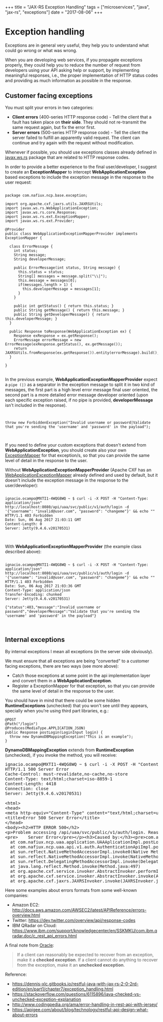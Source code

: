 +++
title = "JAX-RS Exception Handling"
tags = ["microservices", "java", "jax-rs", "exceptions"]
date = "2017-08-06"
+++

# Exception handling

Exceptions are in general very useful, they help you to understand what could go wrong or what was wrong.

When you are developing web services, if you propagate exceptions properly, they could help you to reduce the number of request from developers using your API asking help or support, by implementing meaningful responses, i.e., the proper implementation of HTTP status codes and providing as much information as possible in the response.

## Customer facing exceptions

You must split your errors in two categories:

  * **Client errors**  (400-series HTTP response code) - Tell the client that a fault has taken place on __their side__. They should not re-transmit the same request again, but fix the error first.
  * **Server errors**  (500-series HTTP response code) - Tell the client the server failed to fulfill an apparently valid request. The client can continue and try again with the request without modification.

Whenever if possible, you should use exceptions classes already defined in [javax.ws.rs](https://jax-rs.github.io/apidocs/2.0/javax/ws/rs/package-frame.html) package that are related to HTTP response codes.

In order to provide a better experience to the final user/developer, I suggest to create an **ExceptionMapper** to intercept **WebApplicationException** based exceptions to include the exception message in the response to the user request:

<pre>
<code class="language-java">
package com.nafiux.ncp.base.exception;

import org.apache.cxf.jaxrs.utils.JAXRSUtils;
import javax.ws.rs.WebApplicationException;
import javax.ws.rs.core.Response;
import javax.ws.rs.ext.ExceptionMapper;
import javax.ws.rs.ext.Provider;

@Provider
public class WebApplicationExceptionMapperProvider implements ExceptionMapper<WebApplicationException> {

  class ErrorMessage {
    int status;
    String message;
    String developerMessage;

    public ErrorMessage(int status, String message) {
      this.status = status;
      String[] messages = message.split("\\|");
      this.message = messages[0];
      if(messages.length > 1) {
        this.developerMessage = messages[1];
      }
    }

    public int getStatus() { return this.status; }
    public String getMessage() { return this.message; }
    public String getDeveloperMessage() { return this.developerMessage; }
  }

  public Response toResponse(WebApplicationException ex) {
    Response exResponse = ex.getResponse();
    ErrorMessage errorMessage = new ErrorMessage(exResponse.getStatus(), ex.getMessage());
    return JAXRSUtils.fromResponse(ex.getResponse()).entity(errorMessage).build();
  }

}
</code>
</pre>

In the previous example, **WebApplicationExceptionMapperProvider** expect a `pipe (|)` as a separator in the exception message to split it in two kind of messages, the first part is a high level error message final user oriented, the second part is a more detailed error message developer oriented (upon each specific exception raised, if no pipe is provided, **developerMessage** isn't included in the response).

<pre>
<code class="language-java">

throw new ForbiddenException("Invalid username or password|Validate that you're sending the 'username' and 'password' in the payload");

</code>
</pre>

If you need to define your custom exceptions that doesn't extend from **WebApplicationException**, you should create also your own [ExceptionMapper](https://dennis-xlc.gitbooks.io/restful-java-with-jax-rs-2-0-2rd-edition/en/part1/chapter7/exception_handling.html#exception-mapping) for that exception/s, so that you can provide the same level of detail in the response to the user.

Without **WebApplicationExceptionMapperProvider** (Apache CXF has an [WebApplicationExceptionMapper](https://github.com/apache/cxf/blob/master/rt/frontend/jaxrs/src/main/java/org/apache/cxf/jaxrs/impl/WebApplicationExceptionMapper.java) already defined and used by default, but it doesn't include the exception message in the response to the user/developer):

<pre>
<code class="language-bash">
ignacio.ocampo@MXTI1-4WQG8WQ ~ $ curl -i -X POST -H "Content-Type: application/json" http://localhost:8080/api/uaa/svc/public/v1/auth/login -d '{"username": "invalid@user.com", "password": "changeme"}' && echo ""
HTTP/1.1 403 Forbidden
Date: Sun, 06 Aug 2017 21:03:11 GMT
Content-Length: 0
Server: Jetty(9.4.6.v20170531)

</code>
</pre>

With **WebApplicationExceptionMapperProvider** (the example class described above):

<pre>
<code class="language-bash">
ignacio.ocampo@MXTI1-4WQG8WQ ~ $ curl -i -X POST -H "Content-Type: application/json" http://localhost:8080/api/uaa/svc/public/v1/auth/login -d '{"username": "invalid@user.com", "password": "changeme"}' && echo ""
HTTP/1.1 403 Forbidden
Date: Sun, 06 Aug 2017 21:03:36 GMT
Content-Type: application/json
Transfer-Encoding: chunked
Server: Jetty(9.4.6.v20170531)

{"status":403,"message":"Invalid username or password","developerMessage":"Validate that you're sending the 'username' and 'password' in the payload"}

</code>
</pre>

## Internal exceptions

By internal exceptions I mean all exceptions (in the server side obviously).

We must ensure that all exceptions are being "converted" to a customer facing exceptions, there are two ways (see more above):

  - Catch those exceptions at some point in the api implementation layer and convert them in a **WebApplicationException**.
  - Register a ExceptionMapper for that exception, so that you can provide the same level of detail in the response to the user.

You should have in mind that there could be some hidden **RuntimeExceptions** (unchecked) that you won't see until they appears, specially when you're using third part libraries, e.g.:

    @POST
    @Path("/login")
    @Produces(MediaType.APPLICATION_JSON)
    public Response postLogin(LoginInput login) {
      throw new DynamoDBMappingException("This is an example");
    }

**DynamoDBMappingException** extends from **RuntimeException** (unchecked), if you invoke the method, you will receive:

<pre style="max-height: 400px">
ignacio.ocampo@MXTI1-4WQG8WQ ~ $ curl -i -X POST -H "Content-Type: application/json" http://localhost:8080/api/uaa/svc/public/v1/auth/login -d '{"username": "invalid@user.com", "password": "changeme"}' && echo ""
HTTP/1.1 500 Server Error
Cache-Control: must-revalidate,no-cache,no-store
Content-Type: text/html;charset=iso-8859-1
Content-Length: 4418
Connection: close
Server: Jetty(9.4.6.v20170531)

&lt;html&gt;
&lt;head&gt;
&lt;meta http-equiv="Content-Type" content="text/html;charset=utf-8"/&gt;
&lt;title>Error 500 Server Error&lt;/title&gt;
&lt;/head&gt;
&lt;body&gt;&lt;h2&gt;HTTP ERROR 500&lt;/h2&gt;
&lt;p&gt;Problem accessing /api/uaa/svc/public/v1/auth/login. Reason:
&lt;pre&gt;    Server Error&lt;/pre&gt;&lt;/p&gt;&lt;h3&gt;Caused by:&lt;/h3&gt;&lt;pre&gt;com.amazonaws.services.dynamodbv2.datamodeling.DynamoDBMappingException: This is an example
  at com.nafiux.ncp.uaa.application.UAAAplicationImpl.postLogin(UAAAplicationImpl.java:42)
  at com.nafiux.ncp.uaa.api.v1.auth.AuthenticationApiImpl.postLogin(AuthenticationApiImpl.java:15)
  at sun.reflect.NativeMethodAccessorImpl.invoke0(Native Method)
  at sun.reflect.NativeMethodAccessorImpl.invoke(NativeMethodAccessorImpl.java:62)
  at sun.reflect.DelegatingMethodAccessorImpl.invoke(DelegatingMethodAccessorImpl.java:43)
  at java.lang.reflect.Method.invoke(Method.java:497)
  at org.apache.cxf.service.invoker.AbstractInvoker.performInvocation(AbstractInvoker.java:180)
  at org.apache.cxf.service.invoker.AbstractInvoker.invoke(AbstractInvoker.java:96)
  at org.apache.cxf.jaxrs.JAXRSInvoker.invoke(JAXRSInvoker.java:189)
  at org.apache.cxf.jaxrs.JAXRSInvoker.invoke(JAXRSInvoker.java:99)
  at org.apache.cxf.interceptor.ServiceInvokerInterceptor$1.run(ServiceInvokerInterceptor.java:59)
  at org.apache.cxf.interceptor.ServiceInvokerInterceptor.handleMessage(ServiceInvokerInterceptor.java:96)
  at org.apache.cxf.phase.PhaseInterceptorChain.doIntercept(PhaseInterceptorChain.java:308)
  at org.apache.cxf.transport.ChainInitiationObserver.onMessage(ChainInitiationObserver.java:121)
  at org.apache.cxf.transport.http.AbstractHTTPDestination.invoke(AbstractHTTPDestination.java:262)
  at org.apache.cxf.transport.servlet.ServletController.invokeDestination(ServletController.java:234)
  at org.apache.cxf.transport.servlet.ServletController.invoke(ServletController.java:208)
  at org.apache.cxf.transport.servlet.ServletController.invoke(ServletController.java:160)
  at org.apache.cxf.transport.servlet.CXFNonSpringServlet.invoke(CXFNonSpringServlet.java:180)
  at org.apache.cxf.transport.servlet.AbstractHTTPServlet.handleRequest(AbstractHTTPServlet.java:299)
  at org.apache.cxf.transport.servlet.AbstractHTTPServlet.doPost(AbstractHTTPServlet.java:218)
  at javax.servlet.http.HttpServlet.service(HttpServlet.java:707)
  at org.apache.cxf.transport.servlet.AbstractHTTPServlet.service(AbstractHTTPServlet.java:274)
  at org.eclipse.jetty.servlet.ServletHolder.handle(ServletHolder.java:841)
  at org.eclipse.jetty.servlet.ServletHandler.doHandle(ServletHandler.java:535)
  at org.eclipse.jetty.server.handler.ScopedHandler.nextHandle(ScopedHandler.java:188)
  at org.eclipse.jetty.server.handler.ContextHandler.doHandle(ContextHandler.java:1253)
  at org.eclipse.jetty.server.handler.ScopedHandler.nextScope(ScopedHandler.java:168)
  at org.eclipse.jetty.servlet.ServletHandler.doScope(ServletHandler.java:473)
  at org.eclipse.jetty.server.handler.ScopedHandler.nextScope(ScopedHandler.java:166)
  at org.eclipse.jetty.server.handler.ContextHandler.doScope(ContextHandler.java:1155)
  at org.eclipse.jetty.server.handler.ScopedHandler.handle(ScopedHandler.java:141)
  at org.eclipse.jetty.server.handler.HandlerCollection.handle(HandlerCollection.java:126)
  at org.eclipse.jetty.server.handler.HandlerWrapper.handle(HandlerWrapper.java:132)
  at org.eclipse.jetty.server.Server.handle(Server.java:564)
  at org.eclipse.jetty.server.HttpChannel.handle(HttpChannel.java:317)
  at org.eclipse.jetty.server.HttpConnection.onFillable(HttpConnection.java:251)
  at org.eclipse.jetty.io.AbstractConnection$ReadCallback.succeeded(AbstractConnection.java:279)
  at org.eclipse.jetty.io.FillInterest.fillable(FillInterest.java:110)
  at org.eclipse.jetty.io.ChannelEndPoint$2.run(ChannelEndPoint.java:124)
  at org.eclipse.jetty.util.thread.Invocable.invokePreferred(Invocable.java:128)
  at org.eclipse.jetty.util.thread.Invocable$InvocableExecutor.invoke(Invocable.java:222)
  at org.eclipse.jetty.util.thread.strategy.EatWhatYouKill.doProduce(EatWhatYouKill.java:294)
  at org.eclipse.jetty.util.thread.strategy.EatWhatYouKill.produce(EatWhatYouKill.java:126)
  at org.eclipse.jetty.util.thread.QueuedThreadPool.runJob(QueuedThreadPool.java:673)
  at org.eclipse.jetty.util.thread.QueuedThreadPool$2.run(QueuedThreadPool.java:591)
  at java.lang.Thread.run(Thread.java:745)
&lt;/pre&gt;
&lt;hr&gt;&lt;a href="http://eclipse.org/jetty"&gt;Powered by Jetty:// 9.4.6.v20170531&lt;/a&gt;&lt;hr/&gt;

&lt;/body&gt;
&lt;/html&gt;
</pre>

Here some examples about errors formats from some well-known companies:

  * Amazon EC2: http://docs.aws.amazon.com/AWSEC2/latest/APIReference/errors-overview.html
  * Twitter: https://dev.twitter.com/overview/api/response-codes
  * IBM QRadar on Cloud: https://www.ibm.com/support/knowledgecenter/en/SSKMKU/com.ibm.qradar.doc/c_rest_api_errors.html

A final note from [Oracle](http://docs.oracle.com/javase/tutorial/essential/exceptions/runtime.html):

> If a client can reasonably be expected to recover from an exception, make it a **checked exception**. If a client cannot do anything to recover from the exception, make it an **unchecked exception**.

Reference:

  * https://dennis-xlc.gitbooks.io/restful-java-with-jax-rs-2-0-2rd-edition/en/part1/chapter7/exception_handling.html
  * https://stackoverflow.com/questions/6115896/java-checked-vs-unchecked-exception-explanation
  * http://www.codingpedia.org/ama/error-handling-in-rest-api-with-jersey/
  * https://apigee.com/about/blog/technology/restful-api-design-what-about-errors